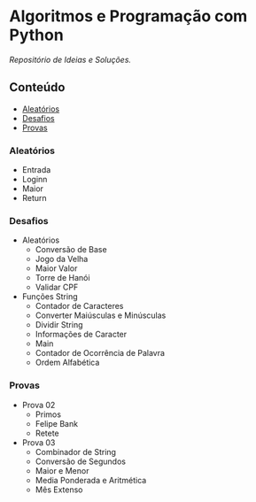 # Algoritmos e Programação com Python

_Repositório de Ideias e Soluções._

## Conteúdo
- [Aleatórios](#Aleatórios)
- [Desafios](#Desafios)
- [Provas](#Provas)

### Aleatórios
- Entrada
- Loginn
- Maior
- Return

### Desafios
- Aleatórios
    - Conversão de Base
    - Jogo da Velha
    - Maior Valor
    - Torre de Hanói
    - Validar CPF
- Funções String
    - Contador de Caracteres
    - Converter Maiúsculas e Minúsculas
    - Dividir String
    - Informações de Caracter
    - Main
    - Contador de Ocorrência de Palavra
    - Ordem Alfabética

### Provas
- Prova 02
    - Primos
    - Felipe Bank
    - Retete
- Prova 03
    - Combinador de String
    - Conversão de Segundos
    - Maior e Menor
    - Media Ponderada e Aritmética
    - Mês Extenso